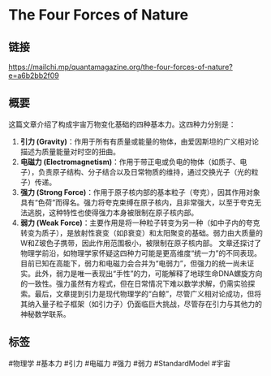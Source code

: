 # The Four Forces of Nature

## 链接
https://mailchi.mp/quantamagazine.org/the-four-forces-of-nature?e=a6b2bb2f09

## 概要
这篇文章介绍了构成宇宙万物变化基础的四种基本力。这四种力分别是：
1.  **引力 (Gravity)**：作用于所有有质量或能量的物体，由爱因斯坦的广义相对论描述为质量能量对时空的扭曲。
2.  **电磁力 (Electromagnetism)**：作用于带正电或负电的物体（如质子、电子），负责原子结构、分子结合以及日常物质的维持，通过交换光子（光的粒子）传递。
3.  **强力 (Strong Force)**：作用于原子核内部的基本粒子（夸克），因其作用对象具有“色荷”而得名。强力将夸克束缚在原子核内，且非常强大，以至于夸克无法逃脱，这种特性也使得强力本身被限制在原子核内部。
4.  **弱力 (Weak Force)**：主要作用是将一种粒子转变为另一种（如中子内的夸克转变为质子），是放射性衰变（如β衰变）和太阳聚变的基础。弱力由大质量的W和Z玻色子携带，因此作用范围极小，被限制在原子核内部。
文章还探讨了物理学前沿，如物理学家怀疑这四种力可能是更高维度“统一力”的不同表现。目前已知在高能下，弱力和电磁力会合并为“电弱力”，但强力的统一尚未证实。此外，弱力是唯一表现出“手性”的力，可能解释了地球生命DNA螺旋方向的一致性。强力虽然有方程式，但在日常情况下难以数学求解，仍需实验探索。最后，文章提到引力是现代物理学的“白鲸”，尽管广义相对论成功，但将其纳入量子粒子框架（如引力子）仍面临巨大挑战，尽管存在引力与其他力的神秘数学联系。

## 标签
#物理学 #基本力 #引力 #电磁力 #强力 #弱力 #StandardModel #宇宙